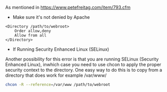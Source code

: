 As mentioned in https://www.petefreitag.com/item/793.cfm

* Make sure it's not denied by Apache
```
<Directory /path/to/webroot>
    Order allow,deny
    Allow from all
</Directory>
```

* If Running Security Enhanced Linux (SELinux)

Another possibility for this error is that you are running SELinux (Security Enhanced Linux), inwhich case you need to use chcon to apply the proper security context to the directory. One easy way to do this is to copy from a directory that does work for example /var/www/

```bash
chcon -R --reference=/var/www /path/to/webroot
```
